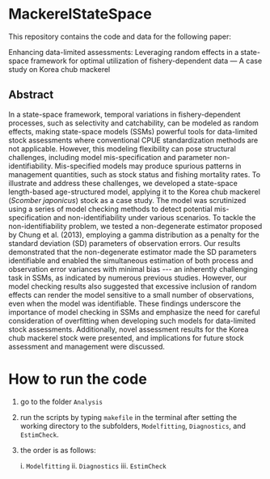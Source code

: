 # MackerelStateSpace

This repository contains the code and data for the following paper:

Enhancing data-limited assessments: Leveraging random effects in a state-space framework for optimal utilization of fishery-dependent data — A case study on Korea chub mackerel

## Abstract

In a state-space framework, temporal variations in fishery-dependent processes, such as selectivity and catchability, can be modeled as random effects, making state-space models (SSMs) powerful tools for data-limited stock assessments where conventional CPUE standardization methods are not applicable. However, this modeling flexibility can pose structural challenges, including model mis-specification and parameter non-identifiability. Mis-specified models may produce spurious patterns in management quantities, such as stock status and fishing mortality rates. To illustrate and address these challenges, we developed a state-space length-based age-structured model, applying it to the Korea chub mackerel (*Scomber japonicus*) stock as a case study. The model was scrutinized using a series of model checking methods to detect potential mis-specification and non-identifiability under various scenarios. To tackle the non-identifiability problem, we tested a non-degenerate estimator proposed by Chung et al. (2013), employing a gamma distribution as a penalty for the standard deviation (SD) parameters of observation errors. Our results demonstrated that the non-degenerate estimator made the SD parameters identifiable and enabled the simultaneous estimation of both process and observation error variances with minimal bias --- an inherently challenging task in SSMs, as indicated by numerous previous studies. However, our model checking results also suggested that excessive inclusion of random effects can render the model sensitive to a small number of observations, even when the model was identifiable. These findings underscore the importance of model checking in SSMs and emphasize the need for careful consideration of overfitting when developing such models for data-limited stock assessments. Additionally, novel assessment results for the Korea chub mackerel stock were presented, and implications for future stock assessment and management were discussed.


# How to run the code

1. go to the folder `Analysis`

2. run the scripts by typing `makefile` in the terminal after setting the working directory to the subfolders, `Modelfitting`, `Diagnostics`, and `EstimCheck`.

3. the order is as follows:

   i. `Modelfitting`
   ii. `Diagnostics`
   iii. `EstimCheck`

